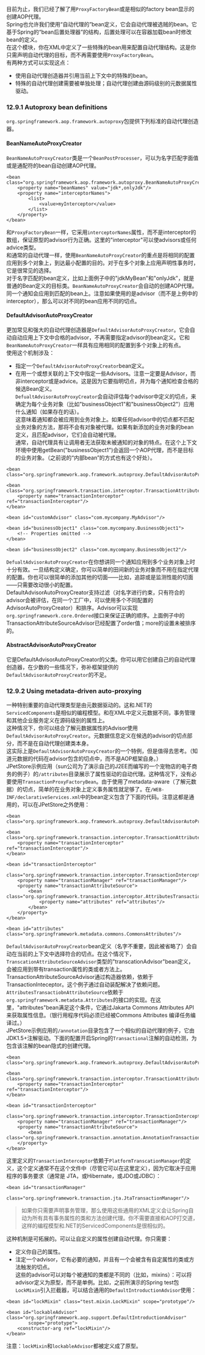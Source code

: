 目前为止，我们已经了解了用`ProxyFactoryBean`或是相似的factory bean显示的创建AOP代理。  
Spring也允许我们使用“自动代理的”bean定义，它会自动代理被选贼的bean。它基于Spring的“bean后置处理器”的结构，后置处理可以在容器加载bean时修改bean的定义。  
在这个模块，你在XML中定义了一些特殊的bean用来配置自动代理结构。这是你只需声明自动代理的目标，而不再需要使用`ProxyFactoryBean`。  
有两种方式可以实现这点：  
* 使用自动代理创造器并引用当前上下文中的特殊的bean。
* 特殊的自动代理创建需要被单独处理；自动代理创建由源码级别的元数据属性驱动。  
### 12.9.1 Autoproxy bean definitions  
`org.springframework.aop.framework.autoproxy`包提供下列标准的自动代理创造器。  
#### BeanNameAutoProxyCreator  
`BeanNameAutoProxyCreator`类是一个`BeanPostProcesser`，可以为名字匹配字面值或是通配符的bean自动创建AOP代理。  

```
<bean class="org.springframework.aop.framework.autoproxy.BeanNameAutoProxyCreator">
    <property name="beanNames" value="jdk*,onlyJdk"/>
    <property name="interceptorNames">
        <list>
            <value>myInterceptor</value>
        </list>
    </property>
</bean>
```
和`ProxyFactoryBean`一样，它采用`interceptorNames`属性，而不是interceptor的数组，保证原型的advisor行为正确。这里的"interceptor"可以使advisors或任何advice类型。  
和通常的自动代理一样，使用`BeanNameAutoProxyCreator`的重点是将相同的配置应用到多个对象上，到达最小配置的目的。对于在多个对象上应用声明性事务时，它是很常见的选择。  
对于名字匹配的bean定义，比如上面例子中的"jdkMyBean"和"onlyJdk"，就是普通的Bean定义的目标类。`BeanNameAutoProxyCreator`会自动的创建AOP代理。同一个通知会应用到匹配的bean上。注意如果使用的是advisor（而不是上例中的interceptor），那么可以对不同的bean应用不同的切点。  
#### DefaultAdvisorAutoProxyCreator  
更加常见和强大的自动代理创造器是`DefaultAdvisorAutoProxyCreator`。它会自动自动应用上下文中合格的advisor，不再需要指定advisor的bean定义。它和`BeanNameAutoProxyCreator`一样具有应用相同的配置到多个对象上的有点。  
使用这个机制涉及：  
* 指定一个`DefaultAdvisorAutoProxyCreator`bean定义。  
* 在用一个或想关联的上下文中指定一些Advisors。注意一定要是Advisor，而非interceptor或是advice。这是因为它要指明切点，并为每个通知检查合格的候选Bean定义。  
`DefualtAdvisorAutoProxyCreator`会自动评估每个advisor中定义的切点，来确定为每个业务对象（比如"businessObject1"和"businessObject2"）应用什么通知（如果存在的话）。  
这意味着通知都会被应用到业务对象上。如果任何advisor中的切点都不匹配业务对象的方法，那将不会有对象被代理。如果有新添加的业务对象的bean定义，且匹配advisor，它们会自动被代理。  
通常，自动代理具有让调用者无法获取未被通知的对象的特点。在这个上下文环境中使用getBean("businessObject1")会返回一个AOP代理，而不是目标的业务对象。（之前说的“内部bean”的方式也有这个好处）。  

```
<bean class="org.springframework.aop.framework.autoproxy.DefaultAdvisorAutoProxyCreator"/>

<bean class="org.springframework.transaction.interceptor.TransactionAttributeSourceAdvisor">
    <property name="transactionInterceptor" ref="transactionInterceptor"/>
</bean>

<bean id="customAdvisor" class="com.mycompany.MyAdvisor"/>

<bean id="businessObject1" class="com.mycompany.BusinessObject1">
    <!-- Properties omitted -->
</bean>

<bean id="businessObject2" class="com.mycompany.BusinessObject2"/>
```
`DefualtAdvisorAutoProxyCreator`在你想讲同一个通知应用到多个业务对象上时十分有效。一旦结构定义确定，你可以简单的田间新的业务对象而不用在指定代理的配置。你也可以很简单的添加其他的切面——比如，追踪或是监测性能的切面——只需要改动很小的配置。  
DefaultAdvisorAutoProxyCreator支持过滤（对名字进行约束，只有符合的advisor会被评估，在同一个工厂中，可以使用多个不同配置的AdvisorAutoProxyCreator）和排序。Advisor可以实现`org.springframework.core.Ordered`接口来保证正确的顺序。上面例子中的TransactionAttributeSourceAdvisor已经配置了order值；more的设置未被排序的。  
#### AbstractAdvisorAutoProxyCreator  
它是DefaultAdvisorAutoProxyCreator的父类。你可以用它创建自己的自动代理创造器，在少数的一些情况下，弥补框架提供的`DefaultAdvisorAutoProxyCreator`的不足。  
### 12.9.2 Using metadata-driven auto-proxying  
一种特别重要的自动代理类型是由元数据驱动的。这和.NET的`ServicedComponents`是相似的编程模型。和在XML中定义元数据不同，事务管理和其他企业服务定义在源码级别的属性上。  
这种情况下，你可以结合了解元数据属性的Advisor使用`DefaultAdvisorAutoProxyCreator`。元数据信息定义在候选的advisor的切点部分，而不是在自动代理创建类本身。  
这实际上是`DefaultAdvisorAutoProxyCreator`的一个特例，但是值得去思考。（知道元数据的代码在advisor包含的切点中，而不是AOP框架自身。）  
JPetStore示例应用（sun公司为了演示自己的J2EE而编写的一个宠物店的电子商务的例子）的`/attributes`目录展示了属性驱动的自动代理。这种情况下，没有必要使用`TransactionProxyFactoryBean`。由于使用了metadata-aware（了解元数据）的切点，简单的在业务对象上定义事务属性就足够了。在`/WEB-INF/declarativeServices.xml`中的bean定义包含了下面的代码。注意这都是通用的，可以在JPetStore之外使用：  

```
<bean class="org.springframework.aop.framework.autoproxy.DefaultAdvisorAutoProxyCreator"/>

<bean class="org.springframework.transaction.interceptor.TransactionAttributeSourceAdvisor">
    <property name="transactionInterceptor" ref="transactionInterceptor"/>
</bean>

<bean id="transactionInterceptor"
        class="org.springframework.transaction.interceptor.TransactionInterceptor">
    <property name="transactionManager" ref="transactionManager"/>
    <property name="transactionAttributeSource">
        <bean class="org.springframework.transaction.interceptor.AttributesTransactionAttributeSource">
            <property name="attributes" ref="attributes"/>
        </bean>
    </property>
</bean>

<bean id="attributes" class="org.springframework.metadata.commons.CommonsAttributes"/>
```
`DefaultAdvisorAutoProxyCreator`bean定义（名字不重要，因此被省略了）会自动在当前的上下文中选择符合的切点。在这个情况下，`TranscationAttributeSourceAdvisor`类型的"transcationAdvisor"bean定义，会被应用到带有transaction属性的类或者方法上。TransactionAttributeSourceAdvisor通过构造器依赖，依赖于TransactionInteceptor。这个例子通过自动装配解决了依赖问题。`AttributesTransactiobnAttributeSource`依赖于`org.springframework.metadata.Attributes`的接口的实现。在这里，"attributes"bean满足这个条件，它通过Jakarta Commons Attributes API来获取属性信息。（银行用程序代码必须已经被Commons Attributes 编译任务编译过。）  
JPetStore示例应用的`/annotation`目录包含了一个相似的自动代理的例子，它由JDK1.5+注解驱动。下面的配置开启Spring的`Transactional`注解的自动检测，为包含该注解的bean隐式的创建代理。  

```
<bean class="org.springframework.aop.framework.autoproxy.DefaultAdvisorAutoProxyCreator"/>

<bean class="org.springframework.transaction.interceptor.TransactionAttributeSourceAdvisor">
    <property name="transactionInterceptor" ref="transactionInterceptor"/>
</bean>

<bean id="transactionInterceptor"
        class="org.springframework.transaction.interceptor.TransactionInterceptor">
    <property name="transactionManager" ref="transactionManager"/>
    <property name="transactionAttributeSource">
        <bean class="org.springframework.transaction.annotation.AnnotationTransactionAttributeSource"/>
    </property>
</bean>
```
这里定义的`TransactionInterceptor`依赖于`PlatformTranscationManager`的定义，这个定义通常不在这个文件中（尽管它可以在这里定义），因为它取决于应用程序的事务要求（通常是 JTA，或Hibernate，或JDO或JDBC）：  

```
<bean id="transactionManager"
        class="org.springframework.transaction.jta.JtaTransactionManager"/>
```
>如果你只需要声明事务管理，那么使用这些通用的XML定义会让Spring自动为所有具有事务属性的类和方法创建代理。你不需要直接和AOP打交道，这样的编程模型和.NET的ServicedComponents是很相似的。  

这种机制是可拓展的。可以让自定义的属性创建自动代理。你只需要：
* 定义你自己的属性。  
* 注定一个advisor，它有必要的通知，并且有一个会被含有自定属性的类或方法触发的切点。  
这些的advisor可以对每个被通知的类都是不同的（比如，mixins）：可以将advisor定义为原型，而不是单例。比如，之前所演示的Spring test包`LockMixin`引入拦截器，可以结合通用的`DefaultIntroductionAdvisor`使用：  

```
<bean id="lockMixin" class="test.mixin.LockMixin" scope="prototype"/>

<bean id="lockableAdvisor" class="org.springframework.aop.support.DefaultIntroductionAdvisor"
        scope="prototype">
    <constructor-arg ref="lockMixin"/>
</bean>
```
注意：`lockMixin`和`lockableAdvisor`都被定义成了原型。
